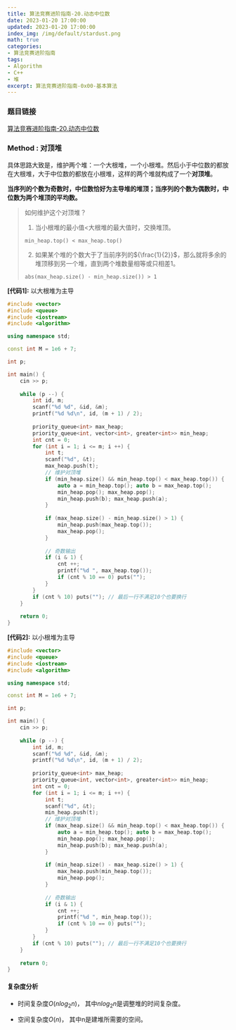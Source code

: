 ```yaml
---
title: 算法竞赛进阶指南-20.动态中位数
date: 2023-01-20 17:00:00
updated: 2023-01-20 17:00:00
index_img: /img/default/stardust.png
math: true
categories:
- 算法竞赛进阶指南
tags: 
- Algorithm
- C++
- 堆
excerpt: 算法竞赛进阶指南-0x00-基本算法
---
```


### 题目链接

 [算法竞赛进阶指南-20.动态中位数](https://www.acwing.com/problem/content/108/)

### Method : 对顶堆

具体思路大致是，维护两个堆：一个大根堆，一个小根堆。然后小于中位数的都放在大根堆，大于中位数的都放在小根堆，这样的两个堆就构成了一个**对顶堆**。

**当序列的个数为奇数时，中位数恰好为主导堆的堆顶；当序列的个数为偶数时，中位数为两个堆顶的平均数。**

>如何维护这个对顶堆？
>
>1. 当小根堆的最小值<大根堆的最大值时，交换堆顶。
>
>   `min_heap.top() < max_heap.top()` 
>
>2. 如果某个堆的个数大于了当前序列的${\frac{1}{2}}$，那么就将多余的堆顶移到另一个堆，直到两个堆数量相等或只相差1。
>
>   `abs(max_heap.size() - min_heap.size()) > 1`

**[代码1]:**  以大根堆为主导

```c++
#include <vector>
#include <queue>
#include <iostream>
#include <algorithm>

using namespace std;

const int M = 1e6 + 7;

int p;

int main() {
    cin >> p;
    
    while (p --) {
        int id, m;
        scanf("%d %d", &id, &m);
        printf("%d %d\n", id, (m + 1) / 2);
        
        priority_queue<int> max_heap;
        priority_queue<int, vector<int>, greater<int>> min_heap; 
        int cnt = 0;
        for (int i = 1; i <= m; i ++) {
            int t;
            scanf("%d", &t);
            max_heap.push(t);
            // 维护对顶堆
            if (min_heap.size() && min_heap.top() < max_heap.top()) {
                auto a = min_heap.top(); auto b = max_heap.top();
                min_heap.pop(); max_heap.pop();
                min_heap.push(b); max_heap.push(a);
            }
            
            if (max_heap.size() - min_heap.size() > 1) {
                min_heap.push(max_heap.top());
                max_heap.pop();
            }
            
            // 奇数输出
            if (i & 1) {
                cnt ++;
                printf("%d ", max_heap.top());
                if (cnt % 10 == 0) puts("");
            }
        }
        if (cnt % 10) puts(""); // 最后一行不满足10个也要换行
    }
    
    return 0;
}
```



**[代码2]:**  以小根堆为主导

```c++
#include <vector>
#include <queue>
#include <iostream>
#include <algorithm>

using namespace std;

const int M = 1e6 + 7;

int p;

int main() {
    cin >> p;
    
    while (p --) {
        int id, m;
        scanf("%d %d", &id, &m);
        printf("%d %d\n", id, (m + 1) / 2);
        
        priority_queue<int> max_heap;
        priority_queue<int, vector<int>, greater<int>> min_heap; 
        int cnt = 0;
        for (int i = 1; i <= m; i ++) {
            int t;
            scanf("%d", &t);
            min_heap.push(t);
            // 维护对顶堆
            if (max_heap.size() && min_heap.top() < max_heap.top()) {
                auto a = min_heap.top(); auto b = max_heap.top();
                min_heap.pop(); max_heap.pop();
                min_heap.push(b); max_heap.push(a);
            }
            
            if (min_heap.size() - max_heap.size() > 1) {
                max_heap.push(min_heap.top());
                min_heap.pop();
            }
            
            // 奇数输出
            if (i & 1) {
                cnt ++;
                printf("%d ", min_heap.top());
                if (cnt % 10 == 0) puts("");
            }
        }
        if (cnt % 10) puts(""); // 最后一行不满足10个也要换行
    }
    
    return 0;
}
```

#### 复杂度分析

- 时间复杂度${O(nlog_2n)}$， 其中$nlog_2n$是调整堆的时间复杂度。

- 空间复杂度${O(n)}$， 其中n是建堆所需要的空间。